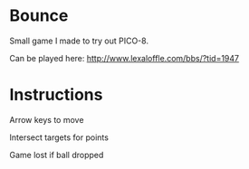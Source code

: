 # Bounce

Small game I made to try out PICO-8.

Can be played here:
http://www.lexaloffle.com/bbs/?tid=1947

# Instructions

Arrow keys to move

Intersect targets for points

Game lost if ball dropped 
